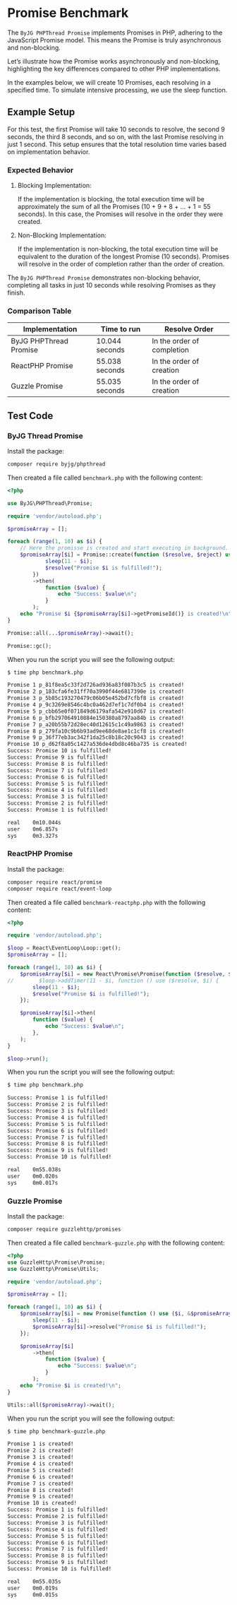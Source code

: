 # Promise Benchmark

The `ByJG PHPThread Promise` implements Promises in PHP, adhering to the JavaScript Promise model.
This means the Promise is truly asynchronous and non-blocking.

Let’s illustrate how the Promise works asynchronously and non-blocking, highlighting the key differences compared to
other PHP implementations.

In the examples below, we will create 10 Promises, each resolving in a specified time. To simulate intensive processing,
we use the sleep function.

## Example Setup

For this test, the first Promise will take 10 seconds to resolve, the second 9 seconds, the third 8 seconds, and so on,
with the last Promise resolving in just 1 second. This setup ensures that the total resolution time varies based on
implementation behavior.

### Expected Behavior

1. Blocking Implementation:

   If the implementation is blocking, the total execution time will be approximately the sum of all the Promises (10 +
   9 + 8 + ... + 1 = 55 seconds). In this case, the Promises will resolve in the order they were created.

2. Non-Blocking Implementation:

   If the implementation is non-blocking, the total execution time will be equivalent to the duration of the longest
   Promise (10 seconds). Promises will resolve in the order of completion rather than the order of creation.

The `ByJG PHPThread Promise` demonstrates non-blocking behavior, completing all tasks in just 10 seconds while resolving
Promises as they finish.

### Comparison Table

| Implementation         | Time to run    | Resolve Order              |
|------------------------|----------------|----------------------------|
| ByJG PHPThread Promise | 10.044 seconds | In the order of completion |
| ReactPHP Promise       | 55.038 seconds | In the order of creation   |
| Guzzle Promise         | 55.035 seconds | In the order of creation   |

## Test Code

### ByJG Thread Promise

Install the package:

```bash
composer require byjg/phpthread
```

Then created a file called `benchmark.php` with the following content:

```php
<?php

use ByJG\PHPThread\Promise;

require 'vendor/autoload.php';

$promiseArray = [];

foreach (range(1, 10) as $i) {
    // Here the promisse is created and start executing in background.
    $promiseArray[$i] = Promise::create(function ($resolve, $reject) use ($i) {
            sleep(11 - $i);
            $resolve("Promise $i is fulfilled!");
        })
        ->then(
            function ($value) {
                echo "Success: $value\n";
            }
        );
    echo "Promise $i {$promiseArray[$i]->getPromiseId()} is created!\n";
}

Promise::all(...$promiseArray)->await();

Promise::gc();
```

When you run the script you will see the following output:

```bash
$ time php benchmark.php 

Promise 1 p_81f8ea5c33f2d726ad936a83f087b3c5 is created!
Promise 2 p_183cfa6fe31ff70a3990f44e6817390e is created!
Promise 3 p_5b85c193270479c06b05e452bd7cfbf8 is created!
Promise 4 p_9c3269e8546c4bc0a462d7ef1c7df0b4 is created!
Promise 5 p_cbb65e0f071849d6179afa542e910d67 is created!
Promise 6 p_bfb297064910884e150380a8797aa84b is created!
Promise 7 p_a20b55b72d28ec40d12615c1c49a9863 is created!
Promise 8 p_279fa10c9b6b93ad9ee68de8ae1c1cf8 is created!
Promise 9 p_36f77eb3ac342f1da25c8b18c20c9043 is created!
Promise 10 p_d62f8a05c1427a536de4dbd8c46ba735 is created!
Success: Promise 10 is fulfilled!
Success: Promise 9 is fulfilled!
Success: Promise 8 is fulfilled!
Success: Promise 7 is fulfilled!
Success: Promise 6 is fulfilled!
Success: Promise 5 is fulfilled!
Success: Promise 4 is fulfilled!
Success: Promise 3 is fulfilled!
Success: Promise 2 is fulfilled!
Success: Promise 1 is fulfilled!

real    0m10.044s
user    0m6.857s
sys     0m3.327s
```

### ReactPHP Promise

Install the package:

```bash
composer require react/promise
composer require react/event-loop
```

Then created a file called `benchmark-reactphp.php` with the following content:

```php
<?php

require 'vendor/autoload.php';

$loop = React\EventLoop\Loop::get();
$promiseArray = [];

foreach (range(1, 10) as $i) {
    $promiseArray[$i] = new React\Promise\Promise(function ($resolve, $reject) use ($i, $loop) {
//        $loop->addTimer(11 - $i, function () use ($resolve, $i) {
        sleep(11 - $i);
        $resolve("Promise $i is fulfilled!");
    });

    $promiseArray[$i]->then(
        function ($value) {
            echo "Success: $value\n";
        },
    );
}

$loop->run();
```

When you run the script you will see the following output:

```bash
$ time php benchmark.php

Success: Promise 1 is fulfilled!
Success: Promise 2 is fulfilled!
Success: Promise 3 is fulfilled!
Success: Promise 4 is fulfilled!
Success: Promise 5 is fulfilled!
Success: Promise 6 is fulfilled!
Success: Promise 7 is fulfilled!
Success: Promise 8 is fulfilled!
Success: Promise 9 is fulfilled!
Success: Promise 10 is fulfilled!

real    0m55.038s
user    0m0.020s
sys     0m0.017s
```

### Guzzle Promise

Install the package:

```bash
composer require guzzlehttp/promises
```

Then created a file called `benchmark-guzzle.php` with the following content:

```php
<?php
use GuzzleHttp\Promise\Promise;
use GuzzleHttp\Promise\Utils;

require 'vendor/autoload.php';

$promiseArray = [];

foreach (range(1, 10) as $i) {
    $promiseArray[$i] = new Promise(function () use ($i, &$promiseArray) {
        sleep(11 - $i);
        $promiseArray[$i]->resolve("Promise $i is fulfilled!");
    });

    $promiseArray[$i]
        ->then(
            function ($value) {
                echo "Success: $value\n";
            }
        );
    echo "Promise $i is created!\n";
}

Utils::all($promiseArray)->wait();
```

When you run the script you will see the following output:

```bash
$ time php benchmark-guzzle.php 

Promise 1 is created!
Promise 2 is created!
Promise 3 is created!
Promise 4 is created!
Promise 5 is created!
Promise 6 is created!
Promise 7 is created!
Promise 8 is created!
Promise 9 is created!
Promise 10 is created!
Success: Promise 1 is fulfilled!
Success: Promise 2 is fulfilled!
Success: Promise 3 is fulfilled!
Success: Promise 4 is fulfilled!
Success: Promise 5 is fulfilled!
Success: Promise 6 is fulfilled!
Success: Promise 7 is fulfilled!
Success: Promise 8 is fulfilled!
Success: Promise 9 is fulfilled!
Success: Promise 10 is fulfilled!

real    0m55.035s
user    0m0.019s
sys     0m0.015s
```
